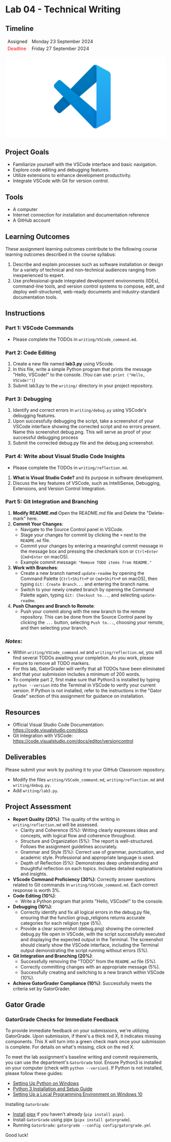 
# Lab 04 - Technical Writing

## Timeline
<table>
  <thead>
      <td style="text-align:left;">Assigned</td>
      <td style="text-align:left;">Monday 23 September 2024</td>
  </thead>
  <tfoot>
      <td style="text-align:left; color: red;">Deadline</td>
      <td style="text-align:left;">Friday 27 September 2024</td>
  </tfoot>
</table>

![Lab 3 Assignment](https://github.com/allegheny-college-cmpsc-104-Fall-2024/lab03/blob/main/graphics/vscode.png)

## Project Goals
- Familiarize yourself with the VSCode interface and basic navigation.
- Explore code editing and debugging features.
- Utilize extensions to enhance development productivity.
- Integrate VSCode with Git for version control.

## Tools
- A computer
- Internet connection for installation and documentation reference
- A GitHub account

## Learning Outcomes
These assignment learning outcomes contribute to the following course learning outcomes described in the course syllabus:

1. Describe and explain processes such as software installation or design for a variety of technical and non-technical audiences ranging from inexperienced to expert.
2. Use professional-grade integrated development environments (IDEs), command-line tools, and version control systems to compose, edit, and deploy well-structured, web-ready documents and industry-standard documentation tools.

## Instructions

### Part 1: VSCode Commands
- Please complete the TODOs in `writing/VSCode_command.md`.

### Part 2: Code Editing
1. Create a new file named **lab3.py** using VScode.
2. In this file, write a simple Python program that prints the message "Hello, VSCode!" to the console. (You can use: `print ("Hello, VSCode!")`)
3. Submit lab3.py to the `writing/` directory in your project repository.

### Part 3: Debugging
1. Identify and correct errors in `writing/debug.py` using VSCode's debugging features.
3. Upon successfully debugging the script, take a screenshot of your VSCode interface showing the corrected script and no errors present. Name this screenshot debug.png. This will serve as proof of your successful debugging process
2. Submit the corrected debug.py file and the debug.png screenshot.

### Part 4: Write about Visual Studio Code Insights
- Please complete the TODOs in `writing/reflection.md`.
1. **What is Visual Studio Code?** and its purpose in software development.
2. Discuss the key features of VSCode, such as IntelliSense, Debugging, Extensions, and Version Control Integration.

### Part 5: Git Integration and Branching
1. **Modify README.md**:Open the README.md file and Delete the "Delete-mark" here.
2. **Commit Your Changes**:
   - Navigate to the Source Control panel in VSCode.
   - Stage your changes for commit by clicking the `+` next to the `README.md` file.
   - Commit your changes by entering a meaningful commit message in the message box and pressing the checkmark icon or `Ctrl+Enter` (`Cmd+Enter` on macOS).
   - Example commit message: `"Remove TODO items from README."`
3. **Work with Branches**:
   - Create a new branch named `update-readme` by opening the Command Palette (`Ctrl+Shift+P` or `Cmd+Shift+P` on macOS), then typing `Git: Create Branch...` and entering the branch name.
   - Switch to your newly created branch by opening the Command Palette again, typing `Git: Checkout to...`, and selecting `update-readme`.
4. **Push Changes and Branch to Remote**:
   - Push your commit along with the new branch to the remote repository. This can be done from the Source Control panel by clicking the `...` button, selecting `Push to...`, choosing your remote, and then selecting your branch.

### _Notes_: 
- Within `writing/VSCode_command.md` and `writing/reflection.md`, you will find several TODOs awaiting your completion. As you work, please ensure to remove all TODO markers. 
- For this lab, GatorGrader will verify that all TODOs have been eliminated and that your submission includes a minimum of 200 words.
- To complete part 2, first make sure that Python3 is installed by typing `python --version` into the Terminal in VSCode to verify your current version. If Python is not installed, refer to the instructions in the "Gator Grade" section of this assignment for guidance on installation.

## Resources
- Official Visual Studio Code Documentation: https://code.visualstudio.com/docs
- Git Integration with VSCode: https://code.visualstudio.com/docs/editor/versioncontrol

## Deliverables
Please submit your work by pushing it to your GitHub Classroom repository.
- Modify the files `writing/VSCode_command.md`, `writing/reflection.md` and `writing/debug.py`.
- Add `writing/lab3.py`.


## Project Assessment
- **Report Quality (20%)**: The quality of the writing in `writing/reflection.md` will be assessed.
    - Clarity and Coherence (5%): Writing clearly expresses ideas and concepts, with logical flow and coherence throughout.
    - Structure and Organization (5%): The report is well-structured. Follows the assignment guidelines accurately.
    - Grammar and Style (5%): Correct use of grammar, punctuation, and academic style. Professional and appropriate language is used.
    - Depth of Reflection (5%): Demonstrates deep understanding and thoughtful reflection on each topics. Includes detailed explanations and insights.
- **VScode Command Proficiency (30%)**: Correctly answer questions related to Git commands in `writing/VSCode_command.md`. Each correct response is worth 3%.
- **Code Editing (10%)**: 
    - Write a Python program that prints "Hello, VSCode!" to the console.
- **Debugging (10%)**: 
    - Correctly identify and fix all logical errors in the debug.py file, ensuring that the function group_religions returns accurate categories for each religion type (5%).
    - Provide a clear screenshot (debug.png) showing the corrected debug.py file open in VSCode, with the script successfully executed and displaying the expected output in the Terminal. The screenshot should clearly show the VSCode interface, including the Terminal output demonstrating the script running without errors (5%).
- **Git Integration and Branching (20%)**:
    - Successfully removing the "TODO" from the `README.md` file (5%).
    - Correctly committing changes with an appropriate message (5%).
    - Successfully creating and switching to a new branch within VSCode (10%).
- **Achieve GatorGrader Compliance (10%)**: Successfully meets the criteria set by GatorGrader.

## Gator Grade
### GatorGrade Checks for Immediate Feedback

To provide immediate feedback on your submissions, we're utilizing GatorGrade. Upon submission, if there's a thick red X, it indicates missing components. This X will turn into a green check mark once your submission is complete. For details on what's missing, click on the red X.

To meet the lab assignment's baseline writing and commit requirements, you can use the department's `GatorGrade` tool. Ensure Python3 is installed on your computer (check with `python --version`). If Python is not installed, please follow these guides:

- [Setting Up Python on Windows](https://realpython.com/lessons/python-windows-setup/)
- [Python 3 Installation and Setup Guide](https://realpython.com/installing-python/)
- [Setting Up a Local Programming Environment on Windows 10](https://www.digitalocean.com/community/tutorials/how-to-install-python-3-and-set-up-a-local-programming-environment-on-windows-10)

Installing `GatorGrade`:

- [Install](https://pipx.pypa.io/stable/) [pipx](https://pipx.pypa.io/stable/) if you haven't already (`pip install pipx`).
- Install `GatorGrade` using pipx (`pipx install gatorgrade`).
- Running `GatorGrade`:
 `gatorgrade --config config/gatorgrade.yml`

Good luck!
